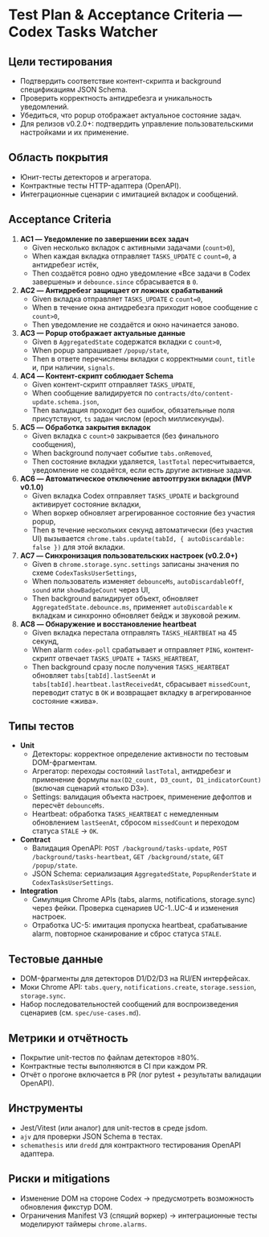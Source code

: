# Test Plan & Acceptance Criteria — Codex Tasks Watcher

## Цели тестирования
- Подтвердить соответствие контент-скрипта и background спецификациям JSON Schema.
- Проверить корректность антидребезга и уникальность уведомлений.
- Убедиться, что popup отображает актуальное состояние задач.
- Для релизов v0.2.0+: подтвердить управление пользовательскими настройками и их применение.

## Область покрытия
- Юнит-тесты детекторов и агрегатора.
- Контрактные тесты HTTP-адаптера (OpenAPI).
- Интеграционные сценарии с имитацией вкладок и сообщений.

## Acceptance Criteria
1. **AC1 — Уведомление по завершении всех задач**
   - Given несколько вкладок с активными задачами (`count>0`),
   - When каждая вкладка отправляет `TASKS_UPDATE` с `count=0`, а антидребезг истёк,
   - Then создаётся ровно одно уведомление «Все задачи в Codex завершены» и `debounce.since` сбрасывается в `0`.
2. **AC2 — Антидребезг защищает от ложных срабатываний**
   - Given вкладка отправляет `TASKS_UPDATE` с `count=0`,
   - When в течение окна антидребезга приходит новое сообщение с `count>0`,
   - Then уведомление не создаётся и окно начинается заново.
3. **AC3 — Popup отображает актуальные данные**
   - Given в `AggregatedState` содержатся вкладки с `count>0`,
   - When popup запрашивает `/popup/state`,
   - Then в ответе перечислены вкладки с корректными `count`, `title` и, при наличии, `signals`.
4. **AC4 — Контент-скрипт соблюдает Schema**
   - Given контент-скрипт отправляет `TASKS_UPDATE`,
   - When сообщение валидируется по `contracts/dto/content-update.schema.json`,
   - Then валидация проходит без ошибок, обязательные поля присутствуют, `ts` задан числом (epoch миллисекунды).
5. **AC5 — Обработка закрытия вкладок**
   - Given вкладка с `count>0` закрывается (без финального сообщения),
   - When background получает событие `tabs.onRemoved`,
   - Then состояние вкладки удаляется, `lastTotal` пересчитывается, уведомление не создаётся, если есть другие активные задачи.
6. **AC6 — Автоматическое отключение автоотгрузки вкладки (MVP v0.1.0)**
   - Given вкладка Codex отправляет `TASKS_UPDATE` и background активирует состояние вкладки,
   - When воркер обновляет агрегированное состояние без участия popup,
   - Then в течение нескольких секунд автоматически (без участия UI) вызывается `chrome.tabs.update(tabId, { autoDiscardable: false })` для этой вкладки.
7. **AC7 — Синхронизация пользовательских настроек (v0.2.0+)**
   - Given в `chrome.storage.sync.settings` записаны значения по схеме `CodexTasksUserSettings`,
   - When пользователь изменяет `debounceMs`, `autoDiscardableOff`, `sound` или `showBadgeCount` через UI,
   - Then background валидирует объект, обновляет `AggregatedState.debounce.ms`, применяет `autoDiscardable` к вкладкам и синхронно обновляет бейдж и звуковой режим.
8. **AC8 — Обнаружение и восстановление heartbeat**
   - Given вкладка перестала отправлять `TASKS_HEARTBEAT` на 45 секунд,
   - When alarm `codex-poll` срабатывает и отправляет `PING`, контент-скрипт отвечает `TASKS_UPDATE` + `TASKS_HEARTBEAT`,
   - Then background сразу после получения `TASKS_HEARTBEAT` обновляет `tabs[tabId].lastSeenAt` и `tabs[tabId].heartbeat.lastReceivedAt`, сбрасывает `missedCount`, переводит статус в `OK` и возвращает вкладку в агрегированное состояние «жива».

## Типы тестов
- **Unit**
  - Детекторы: корректное определение активности по тестовым DOM-фрагментам.
  - Агрегатор: переходы состояний `lastTotal`, антидребезг и применение формулы `max(D2_count, D3_count, D1_indicatorCount)` (включая сценарий «только D3»).
  - Settings: валидация объекта настроек, применение дефолтов и пересчёт `debounceMs`.
  - Heartbeat: обработка `TASKS_HEARTBEAT` с немедленным обновлением `lastSeenAt`, сбросом `missedCount` и переходом статуса `STALE` → `OK`.
- **Contract**
  - Валидация OpenAPI: `POST /background/tasks-update`, `POST /background/tasks-heartbeat`, `GET /background/state`, `GET /popup/state`.
  - JSON Schema: сериализация `AggregatedState`, `PopupRenderState` и `CodexTasksUserSettings`.
- **Integration**
  - Симуляция Chrome APIs (tabs, alarms, notifications, storage.sync) через фейки. Проверка сценариев UC-1..UC-4 и изменения настроек.
  - Отработка UC-5: имитация пропуска heartbeat, срабатывание alarm, повторное сканирование и сброс статуса `STALE`.

## Тестовые данные
- DOM-фрагменты для детекторов D1/D2/D3 на RU/EN интерфейсах.
- Моки Chrome API: `tabs.query`, `notifications.create`, `storage.session`, `storage.sync`.
- Набор последовательностей сообщений для воспроизведения сценариев (см. `spec/use-cases.md`).

## Метрики и отчётность
- Покрытие unit-тестов по файлам детекторов ≥80%.
- Контрактные тесты выполняются в CI при каждом PR.
- Отчёт о прогоне включается в PR (лог pytest + результаты валидации OpenAPI).

## Инструменты
- Jest/Vitest (или аналог) для unit-тестов в среде jsdom.
- `ajv` для проверки JSON Schema в тестах.
- `schemathesis` или `dredd` для контрактного тестирования OpenAPI адаптера.

## Риски и mitigations
- Изменение DOM на стороне Codex → предусмотреть возможность обновления фикстур DOM.
- Ограничения Manifest V3 (спящий воркер) → интеграционные тесты моделируют таймеры `chrome.alarms`.
